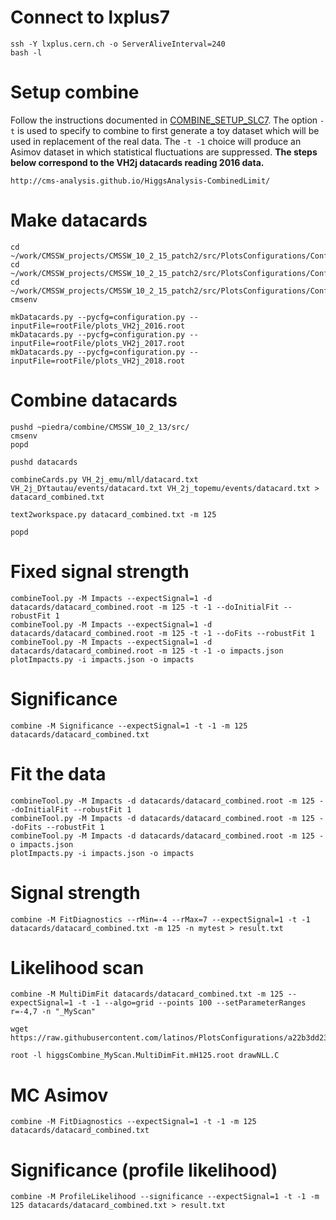 # Connect to lxplus7

    ssh -Y lxplus.cern.ch -o ServerAliveInterval=240
    bash -l
    
    
# Setup combine

Follow the instructions documented in [COMBINE_SETUP_SLC7](https://github.com/piedraj/instructions/blob/master/COMBINE_SETUP_SLC7.md). The option `-t` is used to specify to combine to first generate a toy dataset which will be used in replacement of the real data. The `-t -1` choice will produce an Asimov dataset in which statistical fluctuations are suppressed. **The steps below correspond to the VH2j datacards reading 2016 data.**

    http://cms-analysis.github.io/HiggsAnalysis-CombinedLimit/


# Make datacards

    cd ~/work/CMSSW_projects/CMSSW_10_2_15_patch2/src/PlotsConfigurations/Configurations/VH2j/Full2016_nanoAODv4
    cd ~/work/CMSSW_projects/CMSSW_10_2_15_patch2/src/PlotsConfigurations/Configurations/VH2j/Full2017
    cd ~/work/CMSSW_projects/CMSSW_10_2_15_patch2/src/PlotsConfigurations/Configurations/VH2j/Full2018
    cmsenv

    mkDatacards.py --pycfg=configuration.py --inputFile=rootFile/plots_VH2j_2016.root
    mkDatacards.py --pycfg=configuration.py --inputFile=rootFile/plots_VH2j_2017.root
    mkDatacards.py --pycfg=configuration.py --inputFile=rootFile/plots_VH2j_2018.root


# Combine datacards

    pushd ~piedra/combine/CMSSW_10_2_13/src/
    cmsenv
    popd

    pushd datacards
    
    combineCards.py VH_2j_emu/mll/datacard.txt VH_2j_DYtautau/events/datacard.txt VH_2j_topemu/events/datacard.txt > datacard_combined.txt
    
    text2workspace.py datacard_combined.txt -m 125

    popd


# Fixed signal strength

    combineTool.py -M Impacts --expectSignal=1 -d datacards/datacard_combined.root -m 125 -t -1 --doInitialFit --robustFit 1
    combineTool.py -M Impacts --expectSignal=1 -d datacards/datacard_combined.root -m 125 -t -1 --doFits --robustFit 1
    combineTool.py -M Impacts --expectSignal=1 -d datacards/datacard_combined.root -m 125 -t -1 -o impacts.json
    plotImpacts.py -i impacts.json -o impacts


# Significance

    combine -M Significance --expectSignal=1 -t -1 -m 125 datacards/datacard_combined.txt


# Fit the data

    combineTool.py -M Impacts -d datacards/datacard_combined.root -m 125 --doInitialFit --robustFit 1
    combineTool.py -M Impacts -d datacards/datacard_combined.root -m 125 --doFits --robustFit 1
    combineTool.py -M Impacts -d datacards/datacard_combined.root -m 125 -o impacts.json
    plotImpacts.py -i impacts.json -o impacts


# Signal strength

    combine -M FitDiagnostics --rMin=-4 --rMax=7 --expectSignal=1 -t -1 datacards/datacard_combined.txt -m 125 -n mytest > result.txt

# Likelihood scan

    combine -M MultiDimFit datacards/datacard_combined.txt -m 125 --expectSignal=1 -t -1 --algo=grid --points 100 --setParameterRanges r=-4,7 -n "_MyScan"

    wget https://raw.githubusercontent.com/latinos/PlotsConfigurations/a22b3dd23e0f6f7ff293ee1fbb41906ee0fbfe43/Configurations/ggH/Moriond/scripts/drawNLL.C

    root -l higgsCombine_MyScan.MultiDimFit.mH125.root drawNLL.C

# MC Asimov

    combine -M FitDiagnostics --expectSignal=1 -t -1 -m 125 datacards/datacard_combined.txt

# Significance (profile likelihood)

    combine -M ProfileLikelihood --significance --expectSignal=1 -t -1 -m 125 datacards/datacard_combined.txt > result.txt
